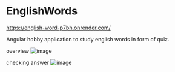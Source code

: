 # EnglishWords

https://english-word-p7bh.onrender.com/

Angular hobby application to study english words in form of quiz.

overview
![image](https://github.com/user-attachments/assets/93375eb8-0060-41b8-ad9b-94e1bdc2bfdf)

checking answer
![image](https://github.com/user-attachments/assets/b8f9e2e0-fdaa-44e6-aa52-8495fe8ee73e)
